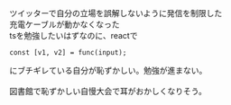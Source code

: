 ツイッターで自分の立場を誤解しないように発信を制限した<br>
充電ケーブルが動かなくなった<br>
tsを勉強したいはずなのに、reactで<br>
```
const [v1, v2] = func(input);
```
にブチギレている自分が恥ずかしい。勉強が進まない。<br>
<br>
図書館で恥ずかしい自慢大会で耳がおかしくなりそう。<br>
